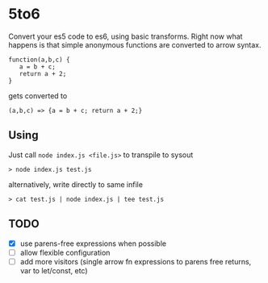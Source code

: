 # 5to6

Convert your es5 code to es6, using basic transforms.
Right now what happens is that simple anonymous functions are converted to arrow syntax.

```
function(a,b,c) {
   a = b + c;
   return a + 2;
}
```

gets converted to
```
(a,b,c) => {a = b + c; return a + 2;}
```

## Using

Just call ```node index.js <file.js>``` to transpile to sysout
```
> node index.js test.js
```

alternatively, write directly to same infile

```
> cat test.js | node index.js | tee test.js

```

## TODO
- [x] use parens-free expressions when possible
- [ ] allow flexible configuration
- [ ] add more visitors (single arrow fn expressions to parens free returns, var to let/const, etc)
